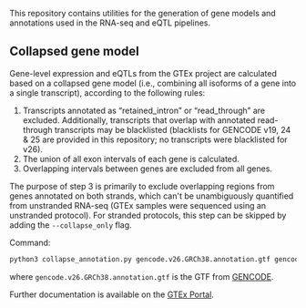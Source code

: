 <!-- Author: Francois Aguet -->

This repository contains utilities for the generation of gene models and annotations used in the RNA-seq and eQTL pipelines.

## Collapsed gene model

Gene-level expression and eQTLs from the GTEx project are calculated based on a collapsed gene model (i.e., combining all isoforms of a gene into a single transcript), according to the following rules:

1. Transcripts annotated as “retained_intron” or “read_through” are excluded. Additionally, transcripts that overlap with annotated read-through transcripts may be blacklisted (blacklists for GENCODE v19, 24 & 25 are provided in this repository; no transcripts were blacklisted for v26).
2. The union of all exon intervals of each gene is calculated.
3. Overlapping intervals between genes are excluded from all genes.

The purpose of step 3 is primarily to exclude overlapping regions from genes annotated on both strands, which can't be unambiguously quantified from unstranded RNA-seq (GTEx samples were sequenced using an unstranded protocol). For stranded protocols, this step can be skipped by adding the `--collapse_only` flag.

Command:
```bash
python3 collapse_annotation.py gencode.v26.GRCh38.annotation.gtf gencode.v26.GRCh38.genes.gtf
```
where `gencode.v26.GRCh38.annotation.gtf` is the GTF from [GENCODE](https://www.gencodegenes.org/releases/current.html).

Further documentation is available on the [GTEx Portal](https://gtexportal.org/home/documentationPage#staticTextAnalysisMethods).

